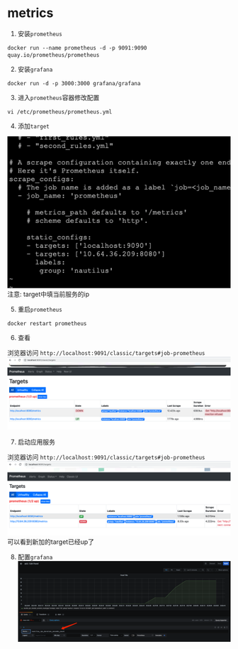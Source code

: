 # metrics

1. 安装`prometheus`
```shell
docker run --name prometheus -d -p 9091:9090 quay.io/prometheus/prometheus
```

2. 安装`grafana`
```shell
docker run -d -p 3000:3000 grafana/grafana
```

3. 进入`prometheus`容器修改配置
```shell
vi /etc/prometheus/prometheus.yml
```

4. 添加`target`

![修改配置](https://github.com/x-lambda/note/blob/master/golang/imgs/prometheus_yaml.png)
注意: target中填当前服务的ip

5. 重启`prometheus`
```shell
docker restart prometheus
```

6. 查看

浏览器访问 `http://localhost:9091/classic/targets#job-prometheus`
![target](https://github.com/x-lambda/note/blob/master/golang/imgs/prometheus_unstart.png)   
   
7. 启动应用服务

浏览器访问 `http://localhost:9091/classic/targets#job-prometheus`
![target](https://github.com/x-lambda/note/blob/master/golang/imgs/prometheus_start.png)
可以看到新加的target已经up了

8. 配置`grafana`
![grafana](https://github.com/x-lambda/note/blob/master/golang/imgs/prometheus_show.png)